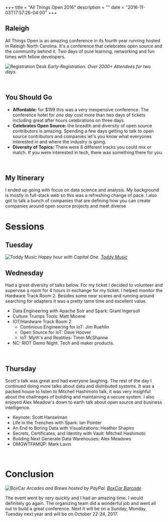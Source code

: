 +++
title = "All Things Open 2016"
description = ""
date = "2016-11-03T17:57:26-04:00"
+++

## Raleigh
All Things Open is an amazing conference in its fourth year running hosted in Raleigh North Carolina. It's a conference that celebrates open source and the community behind it. Two days of pure learning, networking and fun times with fellow developers.

![Registration Desk](https://lh3.googleusercontent.com/kpAgL2a5OiAUY5xq6e5PPxy2DjZPzKvJdpg1KuMgrd99A6G9FSoQBaajwHPjj9XeRlqrcitEHwy7f_yyi9ORJcOvEn7mKVphfJHAbphVG1bB1P6kT3XxnHzEsm0J9KY-eGr6f0MIBHuPZv671_f4P3ZU6Qr6upfbPuFTMnRilwdJ9hxtOVWGd9Y9boNOI4tA7LFUK2IsXAd1hivotoxaoSWaEMpbZ0cCp5UD-MtGFTkGohSwUOwkRdUHCduWkykKAn_JpjRgMJcuYswPPDxwJG8DvfwE-GxaaZEllkZMmlnGOqYtV66eeSnCfk0u84Ud_mu-yQh8PS2_StpO0-a7TWgOVNcnbbcchOVhYAryPlvjPSOkJ9pqgFPNvE88NM0sskwYwYQKI7OigXbTnW6JK0veuZjC2uH-kadDCriMAZcBocWm4aZBkCOPtN6jr-SsDWXuWFQo6NrF9sQq72dZYkYhkwvtk8kFnlVR3uH5sOEbp5O9oyj5hH2TFvnspAkUPWSpKDQQqRui5HOEM7gtuGQDRFR7_mndKtbQ8zvCCOV20pDjhLjtlJ3hhQ4_WjtiCtbZlR5vTgSplzuDPGEUDQ9FDyVtpvbWrIyHzcKBcW_tv3wz8w=w960-h720-no)
<span class="caption">_Early-Registration. Over 2000+ Attendees for two days._</div>

<br/>

## You Should Go
- **Affordable:** for $199 this was a very inexpensive conference. The conference hotel for *one day* cost more than two days of tickets including great after hours celebrations on three days.
- **Celebrates Open Source:** the breadth and diversity of open source contributors is amazing. Spending a few days getting to talk to open source contributors and companies let's you know what everyones interested in and where the industry is going.
- **Diversity of Topics:** There were 8 different tracks you could mix or match. If you were interested in tech, there was something there for you.

<br/>

My Itinerary
---
I ended up going with focus on data science and analysis. My background is mostly in full-stack web so this was a refreshing change of pace. I also got to talk a bunch of companies that are defining how you can create companies around open source projects and meet diverse <developers class=""></developers>


Sessions
===
## Tuesday

![Toddy Music](https://lh3.googleusercontent.com/d_NZN5wnqTLemuxslU7axqf_LDb_YX0ssrabHQZ8GTEDXXvDg7_T7ewu8FDDu2V9KJiKLQO-HsFadgAcQPYYKJiAT7E-OzThdUvoviNT9lhdFVu8KkVbGVjm4Nbvm-Fv7W12oaUT8Rf3i1D2GuH-uzP7pDTdFXAr_NO63RAgF8_WRFcrG42l46vBV_EPBluy41dcedXPAKcgArsCeFAbJSyACEqErWZzUuiZh1yW2p2_bHiN2uuOqXlr22fodHIokid3_LVvKWK0CclD-K9yHPhSFq9G8Jdw3t4uHHCqe53RePeF0OLGSpsQqXCo3eQrJRpj6fXDCH_gtKz_vZUNUCzQzvq5tG1uNK9RnXMUzoVkQJwiAq2zucJa7rkZA0hy1uVcfsHAnDtF_W7LcJPilNbcjGx4L4NuvRWWLg5ALacgdwx4JtXX8BKo18yThEMzC2l-07ntCR8bP3Q3IjozsOPowlL0FUBy0Wa3jEL-vTH2qC3GP1Lhmf5L7JoMrmZjiwdEqcAaldfoMFpcsLFy_hIgWbQ490UN2Z1jA8GW8M4FUKMi2rDqcuBMXAuhjjXbhCUtq6zaEuGr5VKu_RT5A7v_PkS4SX6dN81Zu50wdTgjsb-osg=w519-h292-no)
<span class="caption">_Happy hour with Capital One. [Toddy Music](https://twitter.com/Totty_Music)_</span>

Wednesday
---
Had a great diversity of talks below. For my ticket I decided to volunteer and supervise a room for 4 hours in exchange for my ticket. I helped monitor the Hardware Track Room 2. Besides some near scares and running around searching for adapters it was a pretty tame time and excellent value.


- Data Engineering with Apache Solr and Spark: Grant Ingersoll
- Culture Trumps Tools: Matt Micene
- IOT/Hardware Track Room 2
    - Continious Engineering for IoT: Jim Ruehlin
    - Open Source for IoT: Dave Hoover
    - IoT: Myth's and Realities: Timm McShanne
- NC: RIOT Demo Night. Tech and maker products.

<br/>

Thursday
---
Scott's talk was great and had everyone laughing. The rest of the day I continued doing more talks about data and distributed systems. It was a packed house to listen to Mitchell Hashimoto talk, it was very insighful about the challneges of building and maintaining a secure system. I also enjoyed Alex Meadow's down to earth talk about open source and business intelligence.

- Keynote: Scott Hanselman
- Life in the Trenches with Spark: Ian Pointer
- An End to Boring Data with Visualizations: Heather Shapiro
- Secrets, Certificates, and Identity with Vault: Mitchell Hashimoto
- Building Next Generate Data Warehouses: Alex Meadows
- OMGWTFAMQP: Mark Lavin

<br/>

Conclusion
===
![BoxCar](https://lh3.googleusercontent.com/Duz7A8-P0BZ2PC_EmaPgOVWknz_AxQ_QmHC8Tx3jGeSPLPV0Mj6g2Q48RQ7nEHBfy_M5liHycjF_PYQKRoq8OgGYMwgFAOHRQj1SQ59kJMcc6_LzTy4f9EhCeKcEMA7nYm2PiqI-DcsAjspmkmSkT3p_3K0XGt5tf3JpR7yHKCrYWKJK-MY99zD3r9P3hsMhwTnXy1rLnB3kJn5RAl7N1yecmhWkNm4p0VkzA0NucVrkEiZSBgQuQqFwJvn2pojfVaft7ugM_grmXkSRKP7vhltyNTpGYEEYkFWAMs8OiQVzjjdS8exZqCcVWEwFIOaFZfbEHXDKfDGFmDmhzOWNfCUzD2VupGQUnxcsnvHwU2gPsZNg_2A1VwaWZy7y-M0KCVW0BwxMNAjmn80v3SFJVxdmSwFed_Hvl-_oMAW2DJBqf8om9pr_dTgO4D94l4PFPIAuG7UWEJQbCW0DPiTQ5TK_pGEaCLquCsxb_SMQgGT0QSISSLVfuLNafPCO8qyRs9ZkedLyt7O-zhcF5LsWijatZvSNn-ycJU1Ycm8IAbqtVXdCX_i3XOo7NHFxkgRUsTl12zu74yEj4gvB2NAl-1x-nrk3XoUp8c9ZSv0PIttZsfB8IA=w960-h720-no)
<span class="caption">_Arcades and Brews hosted by PayPal. [BoxCar Barcade](https://theboxcarbar.com/)_</span>

The event went by very quickly and I had an amazing time. I would definitely go again. The organizing team did a wonderful job and went all out to build a great conference. Next  It will be on a Sunday, Monday, Tuesday next year and will be on October 22-24, 2017.



